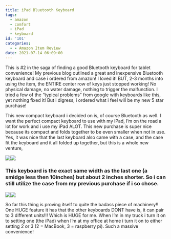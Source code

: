 ```yaml
---
title: iPad Bluetooth Keyboard
tags:
  - amazon
  - comfort
  - iPad
  - keyboard
id: '101'
categories:
  - - Amazon Item Review
date: 2021-07-14 06:09:00
---
```


This is #2 in the saga of finding a good Bluetooth keyboard for tablet convenience! My previous blog outlined a great and inexpensive Bluetooth keyboard and case i ordered from amazon! I loved it! BUT, 2-3 months into using the item, the ENTIRE center row of keys just stopped working! No physical damage, no water damage, nothing to trigger the malfunction. I tried a few of the “typical problems” from google with keyboards like this, yet nothing fixed it! But i digress, i ordered what i feel will be my new 5 star purchase!

This new compact keyboard i decided on is, of course Bluetooth as well. I want the perfect compact keyboard to use with my iPad, I’m on the road a lot for work and i use my iPad ALOT. This new purchase is super nice because its compact and folds together to be even smaller when not in use. Yes, it was nice that the last keyboard also came with a case, and the case fit the keyboard and it all folded up together, but this is a whole new venture,

![](https://techdonecheap.files.wordpress.com/2023/04/76b73-b29e7-img_0462.jpeg)![](https://techdonecheap.files.wordpress.com/2023/04/76b73-b29e7-img_0462.jpeg)

### **This keyboard is the exact same width as the last one (a smidge less then 10inches) but about 2 inches shorter. So i can still utilize the case from my previous purchase if i so chose.**

![](https://techdonecheap.files.wordpress.com/2023/04/64e4e-9b6a1-img_3803.jpeg)![](https://techdonecheap.files.wordpress.com/2023/04/64e4e-9b6a1-img_3803.jpeg)

So far this thing is proving itself to quite the badass piece of machinery!! One HUGE feature it has that the other keyboards DONT have is, it can pair to 3 different units!!! Which is HUGE for me. When I’m in my truck i turn it on to setting one (the iPad) when I’m at my office at home i turn it on to either setting 2 or 3 (2 = MacBook, 3 = raspberry pi). Such a massive convenience!